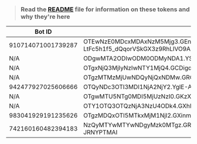 >### Read the [README](https://github.com/SammyWhamy/invalidate-tokens/blob/main/README.md) file for information on these tokens and why they're here

|Bot ID|Token|Website|Link
|--------|-----|-------|----
|910714071001739287|OTEwNzE0MDcxMDAxNzM5Mjg3.GEnbWy.9yAHWk-LtFc5h1f5_dQqorVSkGX3z9RhLlVO9A|Replit|[link](https://replit.com/@SubhanshuKumar2/Bot-with-Advanced-Dashboard#config.json)
|N/A|ODgwMTA2ODIwODM0ODMyNDA1.YSZdWQ.NfwZ3d94D80AKG-Zfxb8gt_1nvI           |Replit|[link](https://replit.com/@MinitureGamer/Guard#config.json)
|N/A|OTgxNjQ3MjIyNzIwNTY1MjQ4.GCDigd.IVOjaWOwJCwdkBHk7xKi8cfORIVF9iyNyv1RFU|Replit|[link](https://replit.com/@Raindominguez/lucie?v=1#config/config.json)
|N/A|OTgzMTMzMjUwNDQyNjQxNDMw.GRQsp5.G26x6l_Dn5RqpU8ocH0JiOd0sffT_X2lBBlw04|Replit|[link](https://replit.com/@LixLix2/Saturn-bot?v=1#config.json)
|942477927025606666|OTQyNDc3OTI3MDI1NjA2NjY2.YglE-A.DOD1SlAxTa5MtftzuqKdO2jZSjg           |Replit|[link](https://replit.com/@The-real-Purple/Brotherhood-of-Steel?v=1#config.json)
|N/A|OTgwMTU5NTg0MDI5MjUzNzI0.GKzXAv._N58c3c04xx3Z7TtSwMyAixm_kTnluyyritc8Q|Replit|[link](https://replit.com/@aabdllhlSlHy)
|N/A|OTY1OTQ3OTQzNjA3NzU4ODk4.GXhPy0.GEtYRianS9jVnqUqyFDvQNbUh3aak_45wKkwXY|Replit|[link](https://replit.com/@ngyanng/disckk#config.json)
|983041929191235626|OTgzMDQxOTI5MTkxMjM1NjI2.GXinm2.yT9hIeZ55x_z071nZN_1bRm7qjCz-gWdZH3EN8|Replit|N/A
|742160160482394183|NzQyMTYwMTYwNDgyMzk0MTgz.GRLXPM.vxA5x8-3HKSzHpAlmzQopDFHr53q-JRNYPTMAI|Replit|[link](https://replit.com/@AghaMeti/MrPazoki#config/bot.js)
